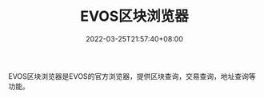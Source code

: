﻿---
weight: 
title: "EVOS区块浏览器"
description: "EVOS区块浏览器是EVOS的官方浏览器，提供区块查询，交易查询，地址查询等功能"
date: 2022-03-25T21:57:40+08:00
lastmod: 2022-03-25T16:45:40+08:00
draft: false
authors: ["Metabd"]
featuredImage: "evosqukuailiulanqi.png"
link: ""
tags: ["区块链浏览器","EVOS区块浏览器"]
categories: ["navigation"]
navigation: ["区块链浏览器"]
lightgallery: true
toc: true
pinned: false
recommend: false
recommend1: false
---
EVOS区块浏览器是EVOS的官方浏览器，提供区块查询，交易查询，地址查询等功能。

